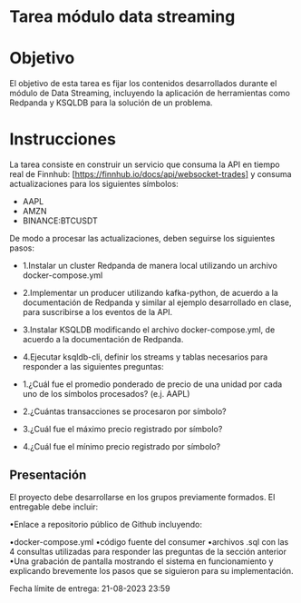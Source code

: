 # Tarea módulo data streaming

# Objetivo
El objetivo de esta tarea es fijar los contenidos desarrollados durante el módulo de Data Streaming, incluyendo la aplicación de herramientas como Redpanda y KSQLDB para la solución de un problema.

# Instrucciones
La tarea consiste en construir un servicio que consuma la API en tiempo real de Finnhub: [https://finnhub.io/docs/api/websocket-trades] y consuma actualizaciones para los siguientes símbolos:

- AAPL
- AMZN
- BINANCE:BTCUSDT

 De modo a procesar las actualizaciones, deben seguirse los siguientes pasos:
- 1.Instalar un cluster Redpanda de manera local utilizando un archivo docker-compose.yml
- 2.Implementar un producer utilizando kafka-python, de acuerdo a la documentación de Redpanda y similar al ejemplo desarrollado en clase, para suscribirse a los eventos de la API.
- 3.Instalar KSQLDB modificando el archivo docker-compose.yml, de acuerdo a la documentación de Redpanda.
- 4.Ejecutar ksqldb-cli, definir los streams y tablas necesarios para responder a las siguientes preguntas:

- 1.¿Cuál fue el promedio ponderado de precio de una unidad por cada uno de los símbolos procesados? (e.j. AAPL)
- 2.¿Cuántas transacciones se procesaron por símbolo?
- 3.¿Cuál fue el máximo precio registrado por símbolo?
- 4.¿Cuál fue el mínimo precio registrado por símbolo?

## Presentación
El proyecto debe desarrollarse en los grupos previamente formados. El entregable debe incluir:

•Enlace a repositorio público de Github incluyendo:

•docker-compose.yml
•código fuente del consumer
•archivos .sql con las 4 consultas utilizadas para responder las preguntas de la sección anterior
•Una grabación de pantalla mostrando el sistema en funcionamiento y explicando brevemente los pasos que se siguieron para su implementación.

Fecha límite de entrega: 21-08-2023 23:59
